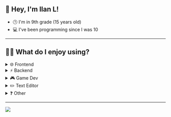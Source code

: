 <h2>👋 Hey, I'm Ilan L!</h2>  
<ul>
    <li>🕒 I'm in 9th grade (15 years old)</li>
    <li>💻 I've been programming since I was 10</li>
</ul>
<hr>

<h2>👨‍💻 What do I enjoy using?</h2>  
<details>
    <summary>🌐 Frontend</summary>
    <img height="20px" src="https://img.shields.io/badge/html5-%23E34F26.svg?style=flat-square&logo=html5&logoColor=white"></img>
    <img height="20px" src="https://img.shields.io/badge/css3-%231572B6.svg?style=flat-square&logo=css3&logoColor=white"></img>
    <img height="20px" src="https://img.shields.io/badge/js-%23323330.svg?style=flat-square&logo=javascript&logoColor=%23F7DF1E"></img>
</details>
<details>
    <summary>⚡ Backend</summary>
    <img height="20px" src="https://img.shields.io/badge/node-6DA55F?style=flat-square&logo=node.js&logoColor=white"></img>
    <img height="20px" src="https://img.shields.io/badge/express-%23404d59.svg?style=flat-square&logo=express&logoColor=%2361DAFB"></img>
</details>
<details>
    <summary>🎮 Game Dev</summary>
    <img height="20px" src="https://img.shields.io/badge/unity-%23F5F5F5.svg?style=flat-square&logo=Unity&logoColor=black"></img>
    <img height="20px" src="https://img.shields.io/badge/c%23-%23239120.svg?style=flat-square&logo=c-sharp&logoColor=white"></img>
</details>
<details>
    <summary>✏️ Text Editor</summary> 
    <img height="20px" src="https://img.shields.io/badge/vsc-0078d7.svg?style=flat-square&logo=visual-studio-code&logoColor=white"></img>
</details>
<details>
    <summary>❓ Other</summary>
    <img height="20px" src="https://img.shields.io/badge/win10-0078D6?style=flat-square&logo=windows&logoColor=white"></img>
</details>
<hr>
<image src="https://komarev.com/ghpvc/?username=ilanluci&color=grey&style=flat-square"></image>
